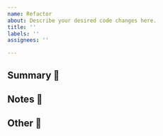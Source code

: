 ```yaml
---
name: Refactor
about: Describe your desired code changes here.
title: ''
labels: ''
assignees: ''

---
```


## Summary 💭

<!-- your summary here -->

## Notes 📓

<!-- your notes here -->

## Other 🔗

<!-- link to libs and documentation here -->
